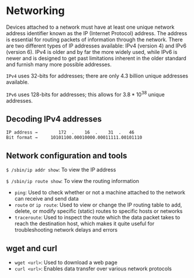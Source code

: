 # Networking

Devices attached to a network must have at least one unique network address identifier known as the IP (Internet Protocol) address. The address is essential for routing packets of information through the network. There are two different types of IP addresses available: IPv4 (version 4) and IPv6 (version 6). IPv4 is older and by far the more widely used, while IPv6 is newer and is designed to get past limitations inherent in the older standard and furnish many more possible addresses.

`IPv4` uses 32-bits for addresses; there are only 4.3 billion unique addresses available.

`IPv6` uses 128-bits for addresses; this allows for $3.8*10^{38}$ unique addresses.

## Decoding IPv4 addresses

```
IP address →        172  .    16  .    31  .   46
Bit format →     10101100.00010000.00011111.00101110
```

## Network configuration and tools

`$ /sbin/ip addr show`: To view the IP address

`$ /sbin/ip route show`: To view the routing information

* `ping`: Used to check whether or not a machine attached to the network can receive and send data
* `route` or `ip route`: Used to view or change the IP routing table to add, delete, or modify specific (static) routes to specific hosts or networks
* `traceroute`: Used to inspect the route which the data packet takes to reach the destination host, which makes it quite useful for troubleshooting network delays and errors

## wget and curl

* `wget <url>`: Used to download a web page
* `curl <url>`: Enables data transfer over various network protocols
